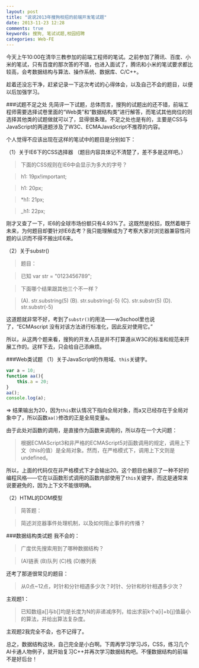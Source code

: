 ```yaml
---
layout: post
title: "说说2013年搜狗校招的前端开发笔试题"
date: 2013-11-23 12:28
comments: true
keywords: 搜狗, 笔试试题,校园招聘
categories: Web-FE
---
```

今天上午10:00在清华三教参加的前端工程师的笔试。之前参加了腾讯、百度、小米的笔试，只有百度的那次答的不错，也进入面试了，腾讯和小米的笔试要求都比较高，会考数据结构与算法、操作系统、数据库、C/C++。

趁着还没忘干净，赶紧记录一下这次考试的心得体会，以及自己不会的题目，以便以后加强学习。
<!-- more -->

###试题不足之处
先简评一下试题，总体而言，搜狗的试题出的还不错，前端工程师需要选择试卷里面的“Web类”和“数据结构类”进行解答，而笔试其他岗位的则选择其他类的试题做就可以了，显得很条理。不足之处也是有的，主要是CSS与JavaScript的两道题涉及了W3C、ECMAJavaScript不推荐的内容。

个人觉得不应该出现在这样的笔试中的题目是分别如下：

（1）关于IE6下的CSS选择器
（题目内容具体记不清楚了，差不多是这样吧。）

> 下面的CSS规则在IE6中会显示为多大的字号？

> h1: 19px!important;	

> h1: 20px;

> *h1: 21px;

> _h1: 22px;

刚才又查了一下，IE6的全球市场份额只有4.93%了。这既然是校招，既然着眼于未来，为何题目却要针对IE6去考？我只能理解成为了考察大家对浏览器兼容性问题的认识而不得不搬出IE6来。

（2）关于substr()

> 题目：

> 已知 var str = "0123456789";

> 下面哪个结果跟其他三个不一样？

> (A). str.substring(5)   (B). str.substring(-5)   (C). str.substr(5)   (D). str.substr(-5)

这道题就非常不好，考到了`substr()`的用法——w3school里也说了，“ECMAscript 没有对该方法进行标准化，因此反对使用它。”

所以，从这两个题来看，搜狗的开发人员是并不打算遵从W3C的标准和规范来开展工作的。这样下去，只会给自己添麻烦。

###Web类试题
（1）关于JavaScript的作用域、`this`关键字。

``` javascript 请问下面的代码输出多少？
var a = 10;
function aa(){
	this.a = 20;
}
aa();
console.log(a);
```
=> 结果输出为20，因为`this`默认情况下指向全局对象，而a又已经存在于全局对象中了，所以函数`aa()`修改的正是全局变量`a`。

由于此处对函数的调用，是直接作为函数来调用的，所以存在一个大问题：

> 根据ECMAScript3和非严格的ECMAScript5对函数调用的规定，调用上下文（this的值）是全局对象。然而，在严格模式下，调用上下文则是undefined。

所以，上面的代码仅在非严格模式下才会输出20。这个题目也展示了一种不好的编程风格——它在以函数形式调用的函数内部使用了`this`关键字，而这是通常来说要避免的，因为上下文不能很明确。

（2）HTML的DOM模型

> 简答题：

> 简述浏览器事件处理机制，以及如何阻止事件的传播？

###数据结构类试题
我不会的：

> 广度优先搜索用到了哪种数据结构？

> (A)链表 (B)队列  (C)栈  (D)散列表

还考了那道很常见的题目：

> 从0点~12点，时针和分针相遇多少次？时针、分针和秒针相遇多少次？

主观题1：

> 已知数组a[]与b[]均是长度为N的非递减序列，给出求前k个a[i]+b[j]值最小的算法，并给出算法复杂度。

主观题2我完全不会，也不记得了。

总之，数据结构这块，自己完全是小白啊。下周再学习学习JS，CSS，练习几个AI卡通人物例子，就开始复习C++并再次学习数据结构吧。不懂数据结构的前端不是好后台！